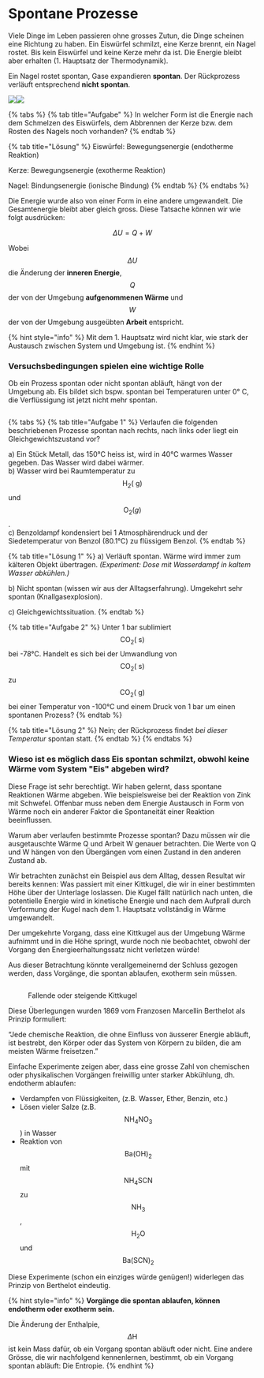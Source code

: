 # Spontane Prozesse

Viele Dinge im Leben passieren ohne grosses Zutun, die Dinge scheinen eine Richtung zu haben. Ein Eiswürfel schmilzt, eine Kerze brennt, ein Nagel rostet. Bis kein Eiswürfel und keine Kerze mehr da ist. Die Energie bleibt aber erhalten (1. Hauptsatz der Thermodynamik).

Ein Nagel rostet spontan, Gase expandieren **spontan**. Der Rückprozess verläuft entsprechend **nicht spontan**.

![](<../../.gitbook/assets/image (7) (1).png>)![](<../../.gitbook/assets/image (64).png>)

{% tabs %}
{% tab title="Aufgabe" %}
In welcher Form ist die Energie nach dem Schmelzen des Eiswürfels, dem Abbrennen der Kerze bzw. dem Rosten des Nagels noch vorhanden?
{% endtab %}

{% tab title="Lösung" %}
Eiswürfel: Bewegungsenergie (endotherme Reaktion)

Kerze: Bewegungsenergie (exotherme Reaktion)

Nagel: Bindungsenergie (ionische Bindung)
{% endtab %}
{% endtabs %}

Die Energie wurde also von einer Form in eine andere umgewandelt. Die Gesamtenergie bleibt aber gleich gross. Diese Tatsache können wir wie folgt ausdrücken:

$$\Delta U=Q+W$$

Wobei\
$$\Delta U$$ die Änderung der **inneren Energie**,\
$$Q$$ der von der Umgebung **aufgenommenen Wärme** und\
$$W$$der von der Umgebung ausgeübten **Arbeit** entspricht.

{% hint style="info" %}
Mit dem 1. Hauptsatz wird nicht klar, wie stark der Austausch zwischen System und Umgebung ist.
{% endhint %}

### Versuchsbedingungen spielen eine wichtige Rolle

Ob ein Prozess spontan oder nicht spontan abläuft, hängt von der Umgebung ab. Eis bildet sich bspw. spontan bei Temperaturen unter 0° C, die Verflüssigung ist jetzt nicht mehr spontan.

<figure><img src="../../.gitbook/assets/image (6) (1) (1) (1).png" alt=""><figcaption></figcaption></figure>

{% tabs %}
{% tab title="Aufgabe 1" %}
Verlaufen die folgenden beschriebenen Prozesse spontan nach rechts, nach links oder liegt ein Gleichgewichtszustand vor?

a) Ein Stück Metall, das 150°C heiss ist, wird in 40°C warmes Wasser gegeben. Das Wasser wird dabei wärmer.\
b) Wasser wird bei Raumtemperatur zu $$\mathrm{H}_2(\mathrm{~g})$$ und $$\mathrm{O}_2(g)$$. \
c) Benzoldampf kondensiert bei 1 Atmosphärendruck und der Siedetemperatur von Benzol (80.1°C) zu flüssigem Benzol.
{% endtab %}

{% tab title="Lösung 1" %}
a) Verläuft spontan. Wärme wird immer zum kälteren Objekt übertragen. _(Experiment: Dose mit Wasserdampf in kaltem Wasser abkühlen.)_

b) Nicht spontan (wissen wir aus der Alltagserfahrung). Umgekehrt sehr spontan (Knallgasexplosion).

c) Gleichgewichtssituation.
{% endtab %}

{% tab title="Aufgabe 2" %}
Unter 1 bar sublimiert $$\mathrm{CO}_2(\mathrm{~s})$$ bei -78°C. Handelt es sich bei der Umwandlung von $$\mathrm{CO}_2(\mathrm{~s})$$ zu $$\mathrm{CO}_2(\mathrm{~g})$$bei einer Temperatur von -100°C und einem Druck von 1 bar um einen spontanen Prozess?
{% endtab %}

{% tab title="Lösung 2" %}
Nein; der Rückprozess findet _bei dieser Temperatur_ spontan statt.
{% endtab %}
{% endtabs %}

### Wieso ist es möglich dass Eis spontan schmilzt, obwohl keine Wärme vom System "Eis" abgeben wird?

Diese Frage ist sehr berechtigt. Wir haben gelernt, dass spontane Reaktionen Wärme abgeben. Wie beispielsweise bei der Reaktion von Zink mit Schwefel. Offenbar muss neben dem Energie Austausch in Form von Wärme noch ein anderer Faktor die Spontaneität einer Reaktion beeinflussen.

Warum aber verlaufen bestimmte Prozesse spontan? Dazu müssen wir die ausgetauschte Wärme Q und Arbeit W genauer betrachten. Die Werte von Q und W hängen von den Übergängen vom einen Zustand in den anderen Zustand ab.

Wir betrachten zunächst ein Beispiel aus dem Alltag, dessen Resultat wir bereits kennen: Was passiert mit einer Kittkugel, die wir in einer bestimmten Höhe über der Unterlage loslassen. Die Kugel fällt natürlich nach unten, die potentielle Energie wird in kinetische Energie und nach dem Aufprall durch Verformung der Kugel nach dem 1. Hauptsatz vollständig in Wärme umgewandelt.

Der umgekehrte Vorgang, dass eine Kittkugel aus der Umgebung Wärme aufnimmt und in die Höhe springt, wurde noch nie beobachtet, obwohl der Vorgang den Energieerhaltungssatz nicht verletzen würde!

Aus dieser Betrachtung könnte verallgemeinernd der Schluss gezogen werden, dass Vorgänge, die spontan ablaufen, exotherm sein müssen.

<figure><img src="../../.gitbook/assets/image (70).png" alt=""><figcaption><p>Fallende oder steigende Kittkugel</p></figcaption></figure>

Diese Überlegungen wurden 1869 vom Franzosen Marcellin Berthelot als Prinzip formuliert:

“Jede chemische Reaktion, die ohne Einfluss von äusserer Energie abläuft, ist bestrebt, den Körper oder das System von Körpern zu bilden, die am meisten Wärme freisetzen.”

Einfache Experimente zeigen aber, dass eine grosse Zahl von chemischen oder physikalischen Vorgängen freiwillig unter starker Abkühlung, dh. endotherm ablaufen:

* Verdampfen von Flüssigkeiten, (z.B. Wasser, Ether, Benzin, etc.)
* Lösen vieler Salze (z.B. $$\mathrm{NH}_4 \mathrm{NO}_3$$ ) in Wasser
* Reaktion von $$\mathrm{Ba}(\mathrm{OH})_2$$ mit $$\mathrm{NH}_4 \mathrm{SCN}$$ zu $$\mathrm{NH}_3$$, $$\mathrm{H}_2 \mathrm{O}$$ und $$\mathrm{Ba}(\mathrm{SCN})_2$$&#x20;

Diese Experimente (schon ein einziges würde genügen!) widerlegen das Prinzip von Berthelot eindeutig.

{% hint style="info" %}
**Vorgänge die spontan ablaufen, können endotherm oder exotherm sein.**

Die Änderung der Enthalpie, $$\Delta \mathrm{H}$$ ist kein Mass dafür, ob ein Vorgang spontan abläuft oder nicht. Eine andere Grösse, die wir nachfolgend kennenlernen, bestimmt, ob ein Vorgang spontan abläuft: Die Entropie.
{% endhint %}


